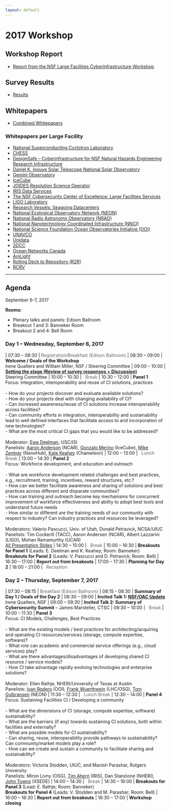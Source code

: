 ```yaml
---
layout: default
---
```


# 2017 Workshop

## Workshop Report

- [Report from the NSF Large Facilities Cyberinfrastructure Workshop](/assets/reports/facilitiesci-workshop-report-11-17.pdf)

## Survey Results 

- [Results](/assets/2017/REVISED__Survey_Response_09-28-2017.pdf)

## Whitepapers

- [Combined Whitepapers](/assets/2017/facilities-ci-whitepapers-combined.pdf)

### Whitepapers per Large Facility
- [National Superconducting Cyclotron Laboratory](/assets/2017/whitepapers/2017NSFLFCIWS_whitepaper.pdf)
- [CHESS](/assets/2017/whitepapers/chess-ci.pdf)
- [DesignSafe – Cyberinfrastructure for NSF Natural Hazards Engineering Research Infrastructure](/assets/2017/whitepapers/DesignSafe_NSF_LF_CI_Workshop_White_Paper1.docx)
- [Daniel K. Inouye Solar Telescope National Solar Observatory](/assets/2017/whitepapers/DKIST_-_NSF_Cyberinfrastructure_Facilities_Whitepaper.docx)
- [Gemini Observatory](/assets/2017/whitepapers/GeminiWhitepaper.pdf)
- [IceCube](/assets/2017/whitepapers/IceCubeComputingInfrastructureOverview-NSFCIwhitepaper.pdf)
- [JOIDES Resolution Science Operator](/assets/2017/whitepapers/IODP_JRSO_CI_OverviewJun_2017.pdf)
- [IRIS Data Services](/assets/2017/whitepapers/IRIS_WHitepaper.docx)
- [The NSF Cybersecurity Center of Excellence: Large Facilities Services](/assets/2017/whitepapers/LFCIWorkshopWhitepaper-3.pdf)
- [LIGO Laboratory](/assets/2017/whitepapers/LIGO-T1700267-v1.pdf)
- [Research Vessels: Seagoing Datacenters](/assets/2017/whitepapers/MeyerResearchVesselsSeagoingDatacenters--NSFLargeFacilitiesworkshopwhitepaper2017-06.pdf)
- [National Ecological Observatory Network (NEON)](/assets/2017/whitepapers/NEON_CI_Overview.docx)
- [National Radio Astronomy Observatory (NRAO)](/assets/2017/whitepapers/NRAO_NSF_Large_Facilities_CyberInfrastructure_Workshop.pdf)
- [National Nanotechnology Coordinated Infrastructure (NNCI)](/assets/2017/whitepapers/NSF_Cyber_Infrastructure_NNCI.docx)
- [National Science Foundation Ocean Observatories Initiative (OOI)](/assets/2017/whitepapers/OOI_CI_white_paper_2017.pdf)
- [UNAVCO](/assets/2017/whitepapers/UNAVCO_white_paper.pdf)
- [Unidata](/assets/2017/whitepapers/Unidata_CI_Facilities_Workshop.docx)
- [2DCC](/assets/2017/whitepapers/2DCC_CI_white_paper_2017.pdf)
- [Ocean Networks Canada](/assets/2017/whitepapers/ONC_CI_2017.pdf)
- [AmLight](/assets/2017/whitepapers/AmLight_CI_white_paper_2017.pdf)
- [Rolling Deck to Repository (R2R)](/assets/2017/whitepapers/R2R_CI_white_paper_2017.pdf)
- [RCRV](/assets/2017/whitepapers/RCRV_CI_white_paper_2017.pdf)

______________

## Agenda

September 6-7, 2017

**Rooms:**
- Plenary talks and panels:   Edison Ballroom
- Breakout 1 and 3: Banneker Room
- Breakout 2 and 4: Bell Room

### Day 1 – Wednesday, September 6, 2017

| 07:30 – 08:30	| <span style="color: #666">Registration/Breakfast (Edison Ballroom)</span>
| 08:30 – 09:00	| **Welcome / Goals of the Workshop**<br />Irene Qualters and William Miller, NSF / Steering Committee
| 09:00 – 10:00	| **[Setting the stage (Review of survey responses + Discussion)](/assets/2017/presentations/facilities-ci-opening-09-06-17.pptx)**<br />Steering Committee
| 10:00 – 10:30	| <span style="color: #666"><i class="fas fa-coffee"></i>&nbsp;&nbsp;Break</span>
| 10:30 – 12:00	| **Panel 1**<br />Focus: Integration, interoperability and reuse of CI solutions, practices<br /><br />- How do your projects discover and evaluate available solutions?<br />- How do your projects deal with changing availability of CI?<br />- Can increased awareness/reuse of CI solutions increase interoperability across facilities?<br />- Can community efforts in integration, interoperability and sustainability lead to well defined interfaces that facilitate access to and incorporation of new technologies?<br />- What are the most critical CI gaps that you would like to be addressed?<br /><br />Moderator: [Ewa Deelman](/assets/2017/presentations/panel_1.pdf), USC/ISI<br />Panelists: [Aaron Anderson](/assets/2017/presentations/andersen.pdf) (NCAR), [Gonzalo Merino](/assets/2017/presentations/merino.pdf) (IceCube), [Mike Zentner](/assets/2017/presentations/zentner.pdf) (NanoHub), [Kate Keahey](/assets/2017/presentations/keahey.pdf) (Chameleon)
| 12:00 – 13:00	| <span style="color: #666"><i class="fas fa-utensils"></i>&nbsp;&nbsp;Lunch Break</span>
| 13:00 – 14:30	| **Panel 2**<br />Focus: Workforce development, and education and outreach<br /><br />- What are workforce development related challenges and best practices, e.g., recruitment, training, incentives, reward structures, etc.?<br />- How can we better facilitate awareness and sharing of solutions and best practices across different and disparate communities?<br />- How can training and outreach become key mechanisms for concurrent improvement of workforce effectiveness and  ability to adopt best tools and understand future needs<br />- How similar or different are the training needs of our community with respect to industry? Can industry practices and resources be leveraged?<br /><br />Moderators: Valerio Pascucci, Univ. of Utah, Donald Petravick, NCSA/UIUC<br />Panelists: Tim Cockerill  (TACC),  Aaron Andersen (NCAR), Albert Lazzarini (LIGO), Mohan Ramamurthy (UCAR)<br />[All Presentation Slides](/assets/2017/presentations/Panel_slides_valerio.pptx)
| 14:30 – 15:00	| <span style="color: #666"><i class="fas fa-coffee"></i>&nbsp;&nbsp;Break</span>
| 15:00 – 16:30	| **Breakouts for Panel 1** (Leads: E. Deelman and K. Keahey; Room: Banneker)<br />**Breakouts for Panel 2** (Leads: V. Pascucci and D. Petravick; Room: Bell)
| 16:30 – 17:00	| **Report out from breakouts**
| 17:00 – 17:30	| **Planning for Day 2**
| 18:00 – 21:00	| <span style="color: #666"><i class="fas fa-wine-glass-alt"></i>&nbsp;&nbsp;Reception</span>

### Day 2 – Thursday, September 7, 2017

| 07:30 – 08:15	| <span style="color: #666">Breakfast (Edison Ballroom)</span>
| 08:15 - 08:30 | **Summary of Day 1 / Goals of the Day 2**
| 08:30 – 09:00	| **Invited Talk 1: [NSF/OAC Update](/assets/2017/presentations/Large_Facilities_and_Cyberinfrastructure_Workshop.pptx)**<br />Irene Qualters, NSF
| 09:00 – 09:30	| **Invited Talk 2: Summary of Cybersecurity Summit** – James Marsteller, CTSC
| 09:30 – 10:00	| <span style="color: #666"><i class="fas fa-coffee"></i>&nbsp;&nbsp;Break</span>
| 10:00 – 11:30	| **Panel 3**<br />Focus: CI Models, Challenges, Best Practices<br /><br />- What are the existing models / best practices for architecting/acquiring and operating CI resources/services (storage, compute expertise, software)?<br />- What role can academic and commercial service offerings (e.g., cloud services) play?<br />- What are there advantages/disadvantages of developing shared CI resource / service models?<br />- How CI take advantage rapidly evolving technologies and enterprise solutions?<br /><br />Moderator: Ellen Rathje, NHERI/University of Texas at Austin<br />Panelists: [Ivan Rodero](/assets/2017/presentations/Rodero_OOI_large_facilities_ci_ooi-irodero.pptx) (OOI), [Frank Wuerthwein](/assets/2017/presentations/Wuerthwein_nsfFacilitiesSept6th.pptx) (LHC/OSG), [Tom Gulbransen](/assets/2017/presentations/NEONciNSF7sep17.pptx) (NEON)
| 11:30 – 12:30	| <span style="color: #666"><i class="fas fa-utensils"></i>&nbsp;&nbsp;Lunch Break</span>
| 12:30 – 14:00	| **Panel 4**<br />Focus: Sustaining Facilities CI / Developing a community<br /><br />- What are the dimensions of CI (storage, compute expertise, software) sustainability?<br />- What are the barriers (if any) towards sustaining CI solutions, both within facilities and externally?<br />- What are possible models for CI sustainability?<br />- Can sharing, reuse, interoperability provide pathways to sustainability? Can community/market models play a role?<br />- How can we create and sustain a community to facilitate sharing and sustainability?<br /><br />Moderators: Victoria Stodden, UIUC, and Manish Parashar, Rutgers University<br />Panelists: Miron Livny (OSG), [Tim Ahern](/assets/2017/presentations/Tim-Ahern-LargeFacilitiesCIWorkshop-Ahern.pptx) (IRIS), Dan Stanzione (NHERI), [John Towns](/assets/2017/presentations/FacilitiesCI_Panel4_Towns.pptx) (XSEDE)
| 14:00 – 14:30	| <span style="color: #666"><i class="fas fa-coffee"></i>&nbsp;&nbsp;Break</span>
| 14:30 – 16:00	| **Breakouts for Panel 3** (Lead: E. Rathje; Room: Banneker)<br />**Breakouts for Panel 4** (Leads: V. Stodden and M. Parashar; Room: Bell)
| 16:00 – 16:30	| **Report out from breakouts**
| 16:30 – 17:00	| **Workshop closing**
